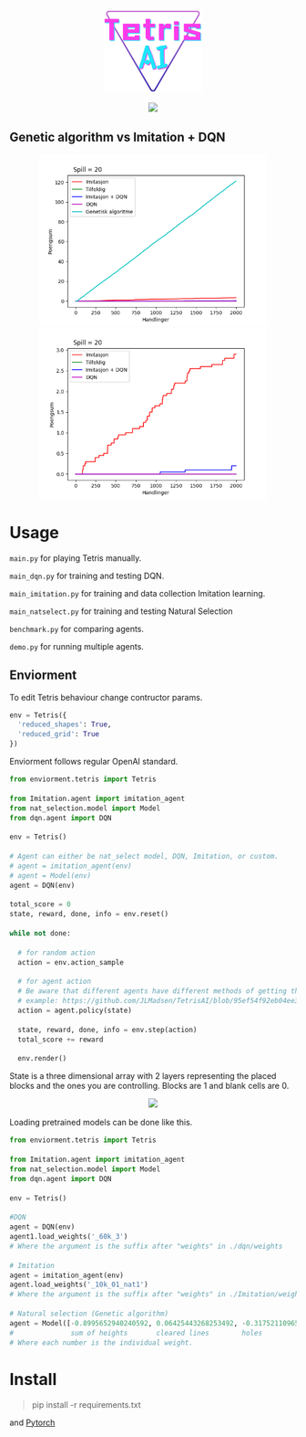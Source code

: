<p align="center">
  <img src="./rapporter/imgs/tetrisAI.png" height=150 />
</p>

<p align="center">
  <img src="https://i.imgur.com/zZnZpdI.gif"/>
</p>

## Genetic algorithm vs Imitation + DQN

<p align="center">
  <img src="./rapporter/imgs/comparison1.png" height=300 />
  <img src="./rapporter/imgs/comparison2.png" height=300 />
</p>

# Usage

`main.py` for playing Tetris manually.

`main_dqn.py` for training and testing DQN.

`main_imitation.py` for training and data collection Imitation learning.

`main_natselect.py` for training and testing Natural Selection

`benchmark.py` for comparing agents.

`demo.py` for running multiple agents.

## Enviorment
To edit Tetris behaviour change contructor params.

```py
env = Tetris({
  'reduced_shapes': True,
  'reduced_grid': True
})
```

Enviorment follows regular OpenAI standard.
```py
from enviorment.tetris import Tetris

from Imitation.agent import imitation_agent
from nat_selection.model import Model
from dqn.agent import DQN

env = Tetris() 

# Agent can either be nat_select model, DQN, Imitation, or custom.
# agent = imitation_agent(env)
# agent = Model(env)
agent = DQN(env)

total_score = 0
state, reward, done, info = env.reset()

while not done:

  # for random action
  action = env.action_sample 
  
  # for agent action
  # Be aware that different agents have different methods of getting the next action.
  # example: https://github.com/JLMadsen/TetrisAI/blob/95ef54f92eb04ee3ac6f0664e823ef4a8bab932e/benchmark.py#L85.
  action = agent.policy(state)
  
  state, reward, done, info = env.step(action)
  total_score += reward
  
  env.render()
```

State is a three dimensional array with 2 layers representing the placed blocks and the ones you are controlling. Blocks are 1 and blank cells are 0.

<p align="center">
<img src="https://i.imgur.com/wtMRG0E.png">
</p>

Loading pretrained models can be done like this.
```py
from enviorment.tetris import Tetris

from Imitation.agent import imitation_agent
from nat_selection.model import Model
from dqn.agent import DQN

env = Tetris() 

#DQN
agent = DQN(env)
agent1.load_weights('_60k_3') 
# Where the argument is the suffix after "weights" in ./dqn/weights

# Imitation
agent = imitation_agent(env)
agent.load_weights('_10k_01_nat1')
# Where the argument is the suffix after "weights" in ./Imitation/weights

# Natural selection (Genetic algorithm)
agent = Model([-0.8995652940240592, 0.06425443268253492, -0.3175211096545741, -0.292974392382306])
#              sum of heights       cleared lines        holes                evenness
# Where each number is the individual weight.
```

# Install

> pip install -r requirements.txt

and <a href="https://pytorch.org/" target="_blank">Pytorch</a>

